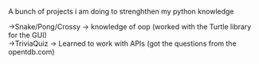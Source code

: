 A bunch of projects i am doing to strenghthen my python knowledge

->Snake/Pong/Crossy -> knowledge of oop (worked with the Turtle library for the GUI)  
->TriviaQuiz -> Learned to work with APIs (got the questions from the opentdb.com)
